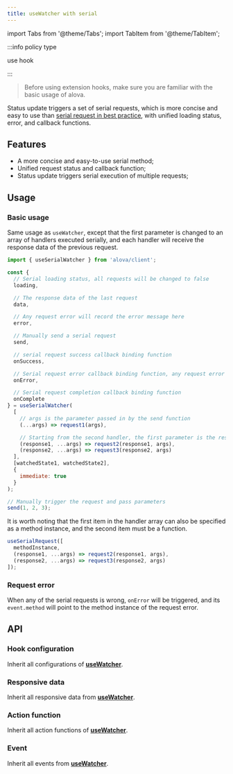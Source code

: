 ```yaml
---
title: useWatcher with serial
---
```


import Tabs from '@theme/Tabs';
import TabItem from '@theme/TabItem';

:::info policy type

use hook

:::

> Before using extension hooks, make sure you are familiar with the basic usage of alova.

Status update triggers a set of serial requests, which is more concise and easy to use than [serial request in best practice](/next/tutorial/project/best-practice/serial-request), with unified loading status, error, and callback functions.

## Features

- A more concise and easy-to-use serial method;
- Unified request status and callback function;
- Status update triggers serial execution of multiple requests;

<!-- ## Example

[serial request](/next/tutorial/example/vue/serial-request) -->

## Usage

### Basic usage

Same usage as `useWatcher`, except that the first parameter is changed to an array of handlers executed serially, and each handler will receive the response data of the previous request.

```javascript
import { useSerialWatcher } from 'alova/client';

const {
  // Serial loading status, all requests will be changed to false
  loading,

  // The response data of the last request
  data,

  // Any request error will record the error message here
  error,

  // Manually send a serial request
  send,

  // serial request success callback binding function
  onSuccess,

  // Serial request error callback binding function, any request error will trigger it
  onError,

  // Serial request completion callback binding function
  onComplete
} = useSerialWatcher(
  [
    // args is the parameter passed in by the send function
    (...args) => request1(args),

    // Starting from the second handler, the first parameter is the response data of the previous request, and args is received from the second
    (response1, ...args) => request2(response1, args),
    (response2, ...args) => request3(response2, args)
  ],
  [watchedState1, watchedState2],
  {
    immediate: true
  }
);

// Manually trigger the request and pass parameters
send(1, 2, 3);
```

It is worth noting that the first item in the handler array can also be specified as a method instance, and the second item must be a function.

```javascript
useSerialRequest([
  methodInstance,
  (response1, ...args) => request2(response1, args),
  (response2, ...args) => request3(response2, args)
]);
```

### Request error

When any of the serial requests is wrong, `onError` will be triggered, and its `event.method` will point to the method instance of the request error.

## API

### Hook configuration

Inherit all configurations of [**useWatcher**](/next/api/core-hooks#usewatcher).

### Responsive data

Inherit all responsive data from [**useWatcher**](/next/api/core-hooks#usewatcher).

### Action function

Inherit all action functions of [**useWatcher**](/next/api/core-hooks#usewatcher).

### Event

Inherit all events from [**useWatcher**](/next/api/core-hooks#usewatcher).
